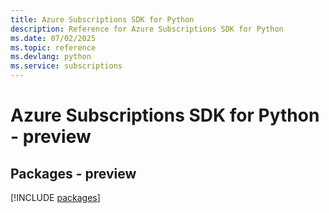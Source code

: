```yaml
---
title: Azure Subscriptions SDK for Python
description: Reference for Azure Subscriptions SDK for Python
ms.date: 07/02/2025
ms.topic: reference
ms.devlang: python
ms.service: subscriptions
---
```

# Azure Subscriptions SDK for Python - preview
## Packages - preview
[!INCLUDE [packages](subscriptions-index.md)]
